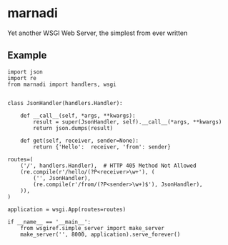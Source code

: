 marnadi
=======

Yet another WSGI Web Server, the simplest from ever written

Example
-------
    import json
    import re
    from marnadi import handlers, wsgi


    class JsonHandler(handlers.Handler):

        def __call__(self, *args, **kwargs):
            result = super(JsonHandler, self).__call__(*args, **kwargs)
            return json.dumps(result)

        def get(self, receiver, sender=None):
            return {'Hello':  receiver, 'from': sender}

    routes=(
        ('/', handlers.Handler),  # HTTP 405 Method Not Allowed
        (re.compile(r'/hello/(?P<receiver>\w+'), (
            ('', JsonHandler),
            (re.compile(r'/from/(?P<sender>\w+)$'), JsonHandler),
        )),
    )

    application = wsgi.App(routes=routes)

    if __name__ == '__main__':
        from wsgiref.simple_server import make_server
        make_server('', 8000, application).serve_forever()
